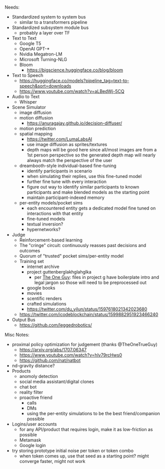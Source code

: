 
Needs:
* Standardized system to system bus
  * similar to a transformers pipeline
* Standardized subsystem module bus
  * probably a layer over TF
* Text to Text
  * Google T5
  * OpenAI GPT-*
  * Nvidia Megatron-LM
  * Microsoft Turning-NLG
  * Bloom
    * https://bigscience.huggingface.co/blog/bloom
* Text to Speech
  * https://huggingface.co/models?pipeline_tag=text-to-speech&sort=downloads
  * https://www.youtube.com/watch?v=aLBedWj-5CQ
* Audio to Text
  * Whisper
* Scene Simulator
  * image diffusion
  * motion diffusion
    * https://anuragajay.github.io/decision-diffuser/
  * motion prediction
  * spatial mapping
    * https://twitter.com/LumaLabsAI
    * use image diffusion as sprites/textures
    * depth maps will be good here since all/most images are from a 1st person perspective so the generated depth map will nearly always match the perspective of the user
  * dreambooth-style individual-based fine-tuning
    * identify participants in scenario
    * when simulating their replies, use this fine-tuned model
    * further fine tune with every interaction
    * figure out way to identify similar participants to known participants and make blended models as the starting point
    * maintain participant-indexed memory
  * per-entity models/pocket sims
    * each encountered entity gets a dedicated model fine tuned on interactions with that entity
    * fine-tuned models
    * textual inversion?
    * hypernetworks?
* Judge
  * Reinforcement-based learning
  * The "cringe" circuit: continuously reasses past decisions and outcomes
  * Quorum of "trusted" pocket sims/per-entity model
  * Training set
    * internet archive
    * project guttenberglakhglahglka
      * per [The One Guy](https://github.com/TheOneTrueGuy): files in project g have boilerplate intro and legal jargon so those will need to be preprocessed out
    * google books
    * movies
    * scentific renders
    * crafted simulations
    * https://twitter.com/du_yilun/status/1597618021342023680
  * https://twitter.com/icodeblockchain/status/1599882951923466240
* Output Bus
  * https://github.com/leggedrobotics/



Misc Notes:
* proximal policy optimization for judgement (thanks @TheOneTrueGuy)
  * https://arxiv.org/abs/1707.06347 
  * https://www.youtube.com/watch?v=hlv79rcHws0 
  * https://github.com/nat/natbot
* nd-gravity distance?
* Products
  * anomoly detection
  * social media assistant/digital clones
  * chat bot
  * reality filter
  * proactive friend
    * calls
    * DMs
    * using the per-entity simulations to be the best friend/companion possible
* Logins/user accounts
  * for any API/product that requires login, make it as low-friction as possible
  * Metamask
  * Google login
* try storing prototype initial noise per token or token combo
  * when token comes up, use that seed as a starting point? might converge faster, might not work



  